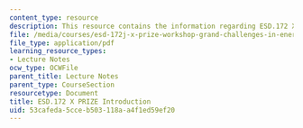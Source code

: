 ```yaml
---
content_type: resource
description: This resource contains the information regarding ESD.172 X pRIZE introduction.
file: /media/courses/esd-172j-x-prize-workshop-grand-challenges-in-energy-fall-2009/53cafeda5cceb503118aa4f1ed59ef20_MITESD_172JF09_Lec01.pdf
file_type: application/pdf
learning_resource_types:
- Lecture Notes
ocw_type: OCWFile
parent_title: Lecture Notes
parent_type: CourseSection
resourcetype: Document
title: ESD.172 X PRIZE Introduction
uid: 53cafeda-5cce-b503-118a-a4f1ed59ef20
---
```

